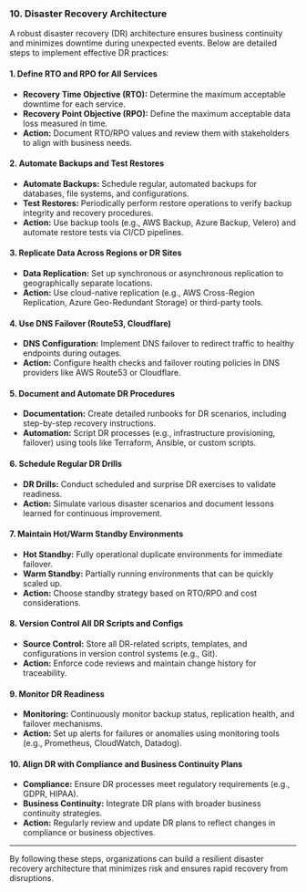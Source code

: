 ### 10. Disaster Recovery Architecture

A robust disaster recovery (DR) architecture ensures business continuity and minimizes downtime during unexpected events. Below are detailed steps to implement effective DR practices:

#### 1. Define RTO and RPO for All Services
- **Recovery Time Objective (RTO):** Determine the maximum acceptable downtime for each service.
- **Recovery Point Objective (RPO):** Define the maximum acceptable data loss measured in time.
- **Action:** Document RTO/RPO values and review them with stakeholders to align with business needs.

#### 2. Automate Backups and Test Restores
- **Automate Backups:** Schedule regular, automated backups for databases, file systems, and configurations.
- **Test Restores:** Periodically perform restore operations to verify backup integrity and recovery procedures.
- **Action:** Use backup tools (e.g., AWS Backup, Azure Backup, Velero) and automate restore tests via CI/CD pipelines.

#### 3. Replicate Data Across Regions or DR Sites
- **Data Replication:** Set up synchronous or asynchronous replication to geographically separate locations.
- **Action:** Use cloud-native replication (e.g., AWS Cross-Region Replication, Azure Geo-Redundant Storage) or third-party tools.

#### 4. Use DNS Failover (Route53, Cloudflare)
- **DNS Configuration:** Implement DNS failover to redirect traffic to healthy endpoints during outages.
- **Action:** Configure health checks and failover routing policies in DNS providers like AWS Route53 or Cloudflare.

#### 5. Document and Automate DR Procedures
- **Documentation:** Create detailed runbooks for DR scenarios, including step-by-step recovery instructions.
- **Automation:** Script DR processes (e.g., infrastructure provisioning, failover) using tools like Terraform, Ansible, or custom scripts.

#### 6. Schedule Regular DR Drills
- **DR Drills:** Conduct scheduled and surprise DR exercises to validate readiness.
- **Action:** Simulate various disaster scenarios and document lessons learned for continuous improvement.

#### 7. Maintain Hot/Warm Standby Environments
- **Hot Standby:** Fully operational duplicate environments for immediate failover.
- **Warm Standby:** Partially running environments that can be quickly scaled up.
- **Action:** Choose standby strategy based on RTO/RPO and cost considerations.

#### 8. Version Control All DR Scripts and Configs
- **Source Control:** Store all DR-related scripts, templates, and configurations in version control systems (e.g., Git).
- **Action:** Enforce code reviews and maintain change history for traceability.

#### 9. Monitor DR Readiness
- **Monitoring:** Continuously monitor backup status, replication health, and failover mechanisms.
- **Action:** Set up alerts for failures or anomalies using monitoring tools (e.g., Prometheus, CloudWatch, Datadog).

#### 10. Align DR with Compliance and Business Continuity Plans
- **Compliance:** Ensure DR processes meet regulatory requirements (e.g., GDPR, HIPAA).
- **Business Continuity:** Integrate DR plans with broader business continuity strategies.
- **Action:** Regularly review and update DR plans to reflect changes in compliance or business objectives.

---
By following these steps, organizations can build a resilient disaster recovery architecture that minimizes risk and ensures rapid recovery from disruptions.